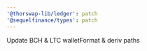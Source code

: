 ```yaml
---
'@thorswap-lib/ledger': patch
'@sequelfinance/types': patch
---
```


Update BCH & LTC walletFormat & deriv paths
